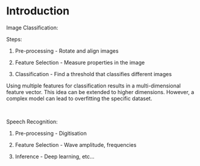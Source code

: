 # Introduction
Image Classification:

Steps:

1. Pre-processing - Rotate and align images

2. Feature Selection - Measure properties in the image

3. Classification - Find a threshold that classifies different images

Using multiple features for classification results in a multi-dimensional feature vector. This idea can be extended to higher dimensions. However, a complex model can lead to overfitting the specific dataset.

<br/>

[//]: # (column_list is not supported)

Speech Recognition:

1. Pre-processing - Digitisation

2. Feature Selection - Wave amplitude, frequencies

3. Inference - Deep learning, etc…

<br/>

